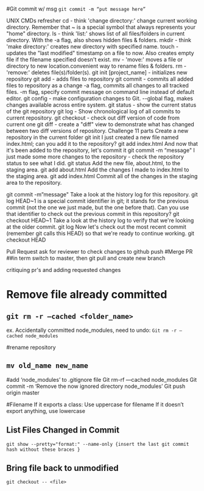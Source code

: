 #Git commit w/ msg
`git commit -m “put message here”`

UNIX CMDs refresher
cd - think 'change directory:' change current working directory. Remember that ~ is a special symbol that always represents your "home" directory.
ls - think 'list:' shows list of all files/folders in current directory. With the -a flag, also shows hidden files & folders.
mkdir - think 'make directory:' creates new directory with specified name.
touch - updates the "last modified" timestamp on a file to now. Also creates empty file if the filename specified doesn't exist.
mv - 'move:' moves a file or directory to new location.convenient way to rename files & folders.
rm - 'remove:' deletes file(s)/folder(s).
git init [project_name] - initializes new repository
git add - adds files to repository
git commit - commits all added files to repository as a change -a flag, commits all changes to all tracked files.
-m flag, specify commit message on command line instead of default editor.
git config - make configuration changes to Git.
--global flag, makes changes available across entire system.
git status - show the current status of the git repository
git log - Show chronological log of all commits to current repository.
git checkout - check out diff version of code from current one
git diff - create a "diff" view to demonstrate what has changed between two diff versions of repository.
Challenge 11 parts
Create a new repository in the current folder
git init
I just created a new file named index.html; can you add it to the repository?
git add index.html
And now that it's been added to the repository, let's commit it
git commit -m “message"
I just made some more changes to the repository - check the repository status to see what I did.
git status
Add the new file, about.html, to the staging area.
git add about.html
Add the changes I made to index.html to the staging area.
git add index.html
Commit all of the changes in the staging area to the repository.

git commit -m”message"
Take a look at the history log for this repository.
git log
HEAD~1 is a special commit identifier in git; it stands for the previous commit (not the one we just made, but the one before that). Can you use that identifier to check out the previous commit in this repository?
git checkout HEAD~1
Take a look at the history log to verify that we're looking at the older commit.
git log
Now let's check out the most recent commit (remember git calls this HEAD) so that we're ready to continue working.
git checkout HEAD

Pull Request
ask for reviewer to check changes to github push
#Merge PR
##in term switch to master, then git pull and create new branch

critiquing pr's and adding requested changes

# Remove file already committed

## `git rm -r —cached <folder_name>`

ex. Accidentally committed node_modules, need to undo:
`Git rm -r —cached node_modules`

#rename repository

## `mv old_name new_name`

#add ‘node_modules’ to .gitignore file
Git rm-rf —cached node_modules
Git commit -m ‘Remove the now ignored directory node_modules’
Git push origin master

#Filename
If it exports a class:
Use uppercase for filename
If it doesn’t export anything, use lowercase

## List Files Changed in Commit

```console
git show --pretty="format:" --name-only {insert the last git commit hash without these braces }
```

## Bring file back to unmodified
`git checkout -- <file>`
